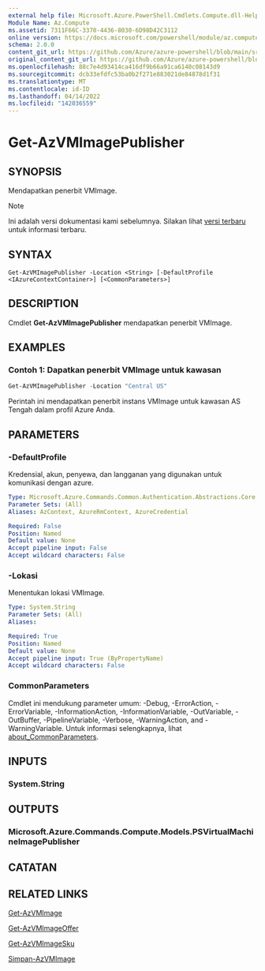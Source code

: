 ```yaml
---
external help file: Microsoft.Azure.PowerShell.Cmdlets.Compute.dll-Help.xml
Module Name: Az.Compute
ms.assetid: 7311F66C-3370-4436-8030-6D98D42C3112
online version: https://docs.microsoft.com/powershell/module/az.compute/get-azvmimagepublisher
schema: 2.0.0
content_git_url: https://github.com/Azure/azure-powershell/blob/main/src/Compute/Compute/help/Get-AzVMImagePublisher.md
original_content_git_url: https://github.com/Azure/azure-powershell/blob/main/src/Compute/Compute/help/Get-AzVMImagePublisher.md
ms.openlocfilehash: 88c7e4d93414ca416df9b66a91ca6140c08143d9
ms.sourcegitcommit: dcb33efdfc53ba0b2f271e883021de84878d1f31
ms.translationtype: MT
ms.contentlocale: id-ID
ms.lasthandoff: 04/14/2022
ms.locfileid: "142036559"
---
```

# Get-AzVMImagePublisher

## SYNOPSIS
Mendapatkan penerbit VMImage.

> [!NOTE]
>Ini adalah versi dokumentasi kami sebelumnya. Silakan lihat [versi terbaru](/powershell/module/az.compute/get-azvmimagepublisher) untuk informasi terbaru.

## SYNTAX

```
Get-AzVMImagePublisher -Location <String> [-DefaultProfile <IAzureContextContainer>] [<CommonParameters>]
```

## DESCRIPTION
Cmdlet **Get-AzVMImagePublisher** mendapatkan penerbit VMImage.

## EXAMPLES

### Contoh 1: Dapatkan penerbit VMImage untuk kawasan
```powershell
Get-AzVMImagePublisher -Location "Central US"
```

Perintah ini mendapatkan penerbit instans VMImage untuk kawasan AS Tengah dalam profil Azure Anda.

## PARAMETERS

### -DefaultProfile
Kredensial, akun, penyewa, dan langganan yang digunakan untuk komunikasi dengan azure.

```yaml
Type: Microsoft.Azure.Commands.Common.Authentication.Abstractions.Core.IAzureContextContainer
Parameter Sets: (All)
Aliases: AzContext, AzureRmContext, AzureCredential

Required: False
Position: Named
Default value: None
Accept pipeline input: False
Accept wildcard characters: False
```

### -Lokasi
Menentukan lokasi VMImage.

```yaml
Type: System.String
Parameter Sets: (All)
Aliases:

Required: True
Position: Named
Default value: None
Accept pipeline input: True (ByPropertyName)
Accept wildcard characters: False
```

### CommonParameters
Cmdlet ini mendukung parameter umum: -Debug, -ErrorAction, -ErrorVariable, -InformationAction, -InformationVariable, -OutVariable, -OutBuffer, -PipelineVariable, -Verbose, -WarningAction, and -WarningVariable. Untuk informasi selengkapnya, lihat [about_CommonParameters](http://go.microsoft.com/fwlink/?LinkID=113216).

## INPUTS

### System.String

## OUTPUTS

### Microsoft.Azure.Commands.Compute.Models.PSVirtualMachineImagePublisher

## CATATAN

## RELATED LINKS

[Get-AzVMImage](./Get-AzVMImage.md)

[Get-AzVMImageOffer](./Get-AzVMImageOffer.md)

[Get-AzVMImageSku](./Get-AzVMImageSku.md)

[Simpan-AzVMImage](./Save-AzVMImage.md)


